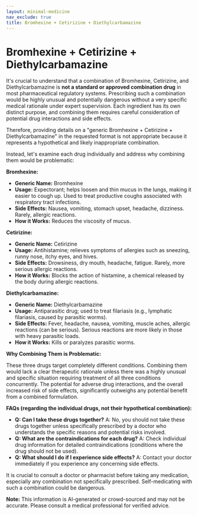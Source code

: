 ```yaml
---
layout: minimal-medicine
nav_exclude: true
title: Bromhexine + Cetirizine + Diethylcarbamazine
---
```


# Bromhexine + Cetirizine + Diethylcarbamazine

It's crucial to understand that a combination of Bromhexine, Cetirizine, and Diethylcarbamazine is **not a standard or approved combination drug** in most pharmaceutical regulatory systems.  Prescribing such a combination would be highly unusual and potentially dangerous without a very specific medical rationale under expert supervision.  Each ingredient has its own distinct purpose, and combining them requires careful consideration of potential drug interactions and side effects.

Therefore, providing details on a "generic Bromhexine + Cetirizine + Diethylcarbamazine" in the requested format is not appropriate because it represents a hypothetical and likely inappropriate combination.

Instead, let's examine each drug individually and address why combining them would be problematic:

**Bromhexine:**

* **Generic Name:** Bromhexine
* **Usage:** Expectorant; helps loosen and thin mucus in the lungs, making it easier to cough up. Used to treat productive coughs associated with respiratory tract infections.
* **Side Effects:** Nausea, vomiting, stomach upset, headache, dizziness. Rarely, allergic reactions.
* **How it Works:** Reduces the viscosity of mucus.

**Cetirizine:**

* **Generic Name:** Cetirizine
* **Usage:** Antihistamine; relieves symptoms of allergies such as sneezing, runny nose, itchy eyes, and hives.
* **Side Effects:** Drowsiness, dry mouth, headache, fatigue. Rarely, more serious allergic reactions.
* **How it Works:** Blocks the action of histamine, a chemical released by the body during allergic reactions.

**Diethylcarbamazine:**

* **Generic Name:** Diethylcarbamazine
* **Usage:** Antiparasitic drug; used to treat filariasis (e.g., lymphatic filariasis, caused by parasitic worms).
* **Side Effects:** Fever, headache, nausea, vomiting, muscle aches, allergic reactions (can be serious).  Serious reactions are more likely in those with heavy parasitic loads.
* **How it Works:** Kills or paralyzes parasitic worms.

**Why Combining Them is Problematic:**

These three drugs target completely different conditions. Combining them would lack a clear therapeutic rationale unless there was a highly unusual and specific situation requiring treatment of all three conditions concurrently.  The potential for adverse drug interactions, and the overall increased risk of side effects, significantly outweighs any potential benefit from a combined formulation.


**FAQs (regarding the individual drugs, not their hypothetical combination):**

* **Q: Can I take these drugs together?** A:  No, you should not take these drugs together unless specifically prescribed by a doctor who understands the specific reasons and potential risks involved.
* **Q: What are the contraindications for each drug?** A: Check individual drug information for detailed contraindications (conditions where the drug should not be used).
* **Q: What should I do if I experience side effects?** A: Contact your doctor immediately if you experience any concerning side effects.

It is crucial to consult a doctor or pharmacist before taking any medication, especially any combination not specifically prescribed.  Self-medicating with such a combination could be dangerous.


**Note:** This information is AI-generated or crowd-sourced and may not be accurate. Please consult a medical professional for verified advice.